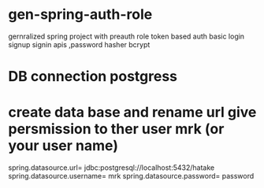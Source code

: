 # gen-spring-auth-role
gernralized spring project with preauth role token based auth basic login signup signin apis ,password hasher bcrypt
# DB connection postgress
# create data base and rename url give persmission to ther user mrk (or your user name)
spring.datasource.url= jdbc:postgresql://localhost:5432/hatake
spring.datasource.username= mrk
spring.datasource.password= password
